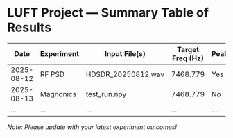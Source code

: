 # LUFT Project — Summary Table of Results

| Date       | Experiment | Input File(s)        | Target Freq (Hz) | Peak? | Z-score | PLV | Null Result | Notes/Report |
|------------|------------|----------------------|------------------|-------|---------|-----|-------------|--------------|
| 2025-08-12 | RF PSD     | HDSDR_20250812.wav   | 7468.779         | Yes   | 7.8     | —   | No peak     | [Report](../docs/reports/20250812/) |
| 2025-08-13 | Magnonics  | test_run.npy         | 7468.779         | No    | —       | —   | —           | [Report](../docs/reports/20250813/) |
| ...        | ...        | ...                  | ...              | ...   | ...     | ... | ...         | ...          |

_Note: Please update with your latest experiment outcomes!_

